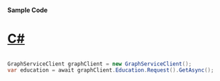#### Sample Code
# [C#](#tab/Csharp)

```C#

GraphServiceClient graphClient = new GraphServiceClient();
var education = await graphClient.Education.Request().GetAsync();

```